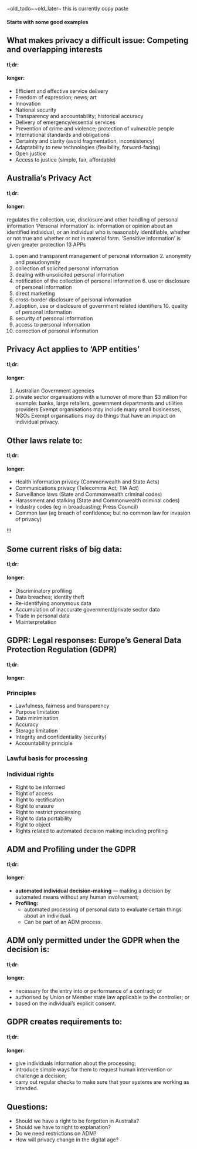 ~old_todo~~old_later~ this is currently copy paste

#### Starts with some good examples

## What makes privacy a difficult issue: Competing and overlapping interests
#### tl;dr:

#### longer:
- Efficient and effective service delivery
- Freedom of expression; news; art
- Innovation
- National security
- Transparency and accountability; historical accuracy
- Delivery of emergency/essential services
- Prevention of crime and violence; protection of vulnerable people
- International standards and obligations
- Certainty and clarity (avoid fragmentation, inconsistency)
- Adaptability to new technologies (flexibility, forward-facing)
- Open justice
- Access to justice (simple, fair, affordable)

## Australia’s Privacy Act
#### tl;dr:

#### longer:
regulates the collection, use, disclosure and other handling of personal information
‘Personal information’ is:
information or opinion about an identified individual, or an individual who is reasonably identifiable, whether or not true and whether or not in material form.
‘Sensitive information’ is given greater protection
13 APPs
1. open and transparent management of personal information 2. anonymity and pseudonymity
3. collection of solicited personal information
4. dealing with unsolicited personal information
5. notification of the collection of personal information 6. use or disclosure of personal information
7. direct marketing
8. cross-border disclosure of personal information
9. adoption, use or disclosure of government related identifiers 10. quality of personal information
11. security of personal information
12. access to personal information
13. correction of personal information

## Privacy Act applies to ‘APP entities’
#### tl;dr:

#### longer:
1. Australian Government agencies
2. private sector organisations with a turnover of more than $3 million
For example: banks, large retailers, government departments and utilities providers
Exempt organisations may include many small businesses, NGOs
Exempt organisations may do things that have an impact on individual privacy.

## Other laws relate to:
#### tl;dr:

#### longer:
- Health information privacy (Commonwealth and State Acts)
- Communications privacy (Telecomms Act; TIA Act)
- Surveillance laws (State and Commonwealth criminal codes)
- Harassment and stalking (State and Commonwealth criminal codes)
- Industry codes (eg in broadcasting; Press Council)
- Common law (eg breach of confidence; but no common law for invasion of privacy)

!!!
## Some current risks of big data:
#### tl;dr:

#### longer:
- Discriminatory profiling
- Data breaches; identity theft
- Re-identifying anonymous data
- Accumulation of inaccurate government/private sector data
- Trade in personal data 
- Misinterpretation

## GDPR: Legal responses: Europe’s General Data Protection Regulation (GDPR)
#### tl;dr:

#### longer:

### Principles
- Lawfulness, fairness and transparency
- Purpose limitation
- Data minimisation
- Accuracy
- Storage limitation
- Integrity and confidentiality (security)
- Accountability principle
### Lawful basis for processing
### Individual rights
- Right to be informed
- Right of access
- Right to rectification
- Right to erasure
- Right to restrict processing
- Right to data portability
- Right to object
- Rights related to automated decision making including profiling

## ADM and Profiling under the GDPR
#### tl;dr:

#### longer:
- **automated individual decision-making** 
  — making a decision by automated means without any human involvement;
- **Profiling:** 
  - automated processing of personal data to evaluate certain things about an individual.
  - Can be part of an ADM process.

## ADM only permitted under the GDPR when the decision is:
#### tl;dr:

#### longer:
- necessary for the entry into or performance of a contract; or
- authorised by Union or Member state law applicable to the controller; or
- based on the individual’s explicit consent.

## GDPR creates requirements to:
#### tl;dr:

#### longer:
- give individuals information about the processing;
- introduce simple ways for them to request human intervention or challenge a decision;
- carry out regular checks to make sure that your systems are working as intended.

## Questions:
- Should we have a right to be forgotten in Australia?
- Should we have to right to explanation?
- Do we need restrictions on ADM?
- How will privacy change in the digital age?